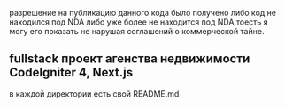 разрешение на публикацию данного кода было получено либо код не находился под NDA либо уже более не находится под NDA тоесть я могу его показать не нарушая соглашений о коммерческой тайне.

## fullstack проект агенства недвижимости CodeIgniter 4, Next.js
в каждой директории есть свой README.md